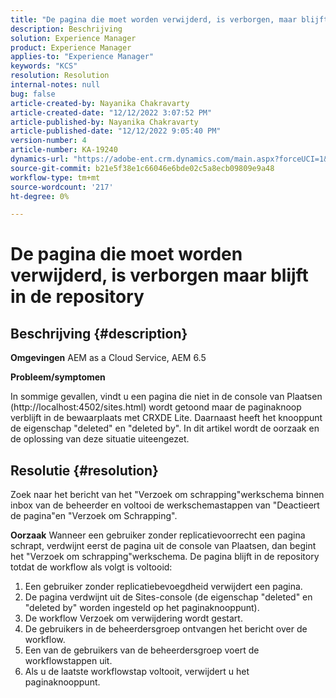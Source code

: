 ```yaml
---
title: "De pagina die moet worden verwijderd, is verborgen, maar blijft in de repository"
description: Beschrijving
solution: Experience Manager
product: Experience Manager
applies-to: "Experience Manager"
keywords: "KCS"
resolution: Resolution
internal-notes: null
bug: false
article-created-by: Nayanika Chakravarty
article-created-date: "12/12/2022 3:07:52 PM"
article-published-by: Nayanika Chakravarty
article-published-date: "12/12/2022 9:05:40 PM"
version-number: 4
article-number: KA-19240
dynamics-url: "https://adobe-ent.crm.dynamics.com/main.aspx?forceUCI=1&pagetype=entityrecord&etn=knowledgearticle&id=d5ff3abc-2e7a-ed11-81ac-6045bd006b25"
source-git-commit: b21e5f38e1c66046e6bde02c5a8ecb09809e9a48
workflow-type: tm+mt
source-wordcount: '217'
ht-degree: 0%

---
```


# De pagina die moet worden verwijderd, is verborgen maar blijft in de repository

## Beschrijving {#description}


<b>Omgevingen</b>
AEM as a Cloud Service, AEM 6.5

<b>Probleem/symptomen</b>

In sommige gevallen, vindt u een pagina die niet in de console van Plaatsen (http://localhost:4502/sites.html) wordt getoond maar de paginaknoop verblijft in de bewaarplaats met CRXDE Lite. Daarnaast heeft het knooppunt de eigenschap &quot;deleted&quot; en &quot;deleted by&quot;. In dit artikel wordt de oorzaak en de oplossing van deze situatie uiteengezet.


## Resolutie {#resolution}


Zoek naar het bericht van het &quot;Verzoek om schrapping&quot;werkschema binnen inbox van de beheerder en voltooi de werkschemastappen van &quot;Deactieert de pagina&quot;en &quot;Verzoek om Schrapping&quot;.

<b>Oorzaak</b>
Wanneer een gebruiker zonder replicatievoorrecht een pagina schrapt, verdwijnt eerst de pagina uit de console van Plaatsen, dan begint het &quot;Verzoek om schrapping&quot;werkschema. De pagina blijft in de repository totdat de workflow als volgt is voltooid:
1. Een gebruiker zonder replicatiebevoegdheid verwijdert een pagina.
2. De pagina verdwijnt uit de Sites-console (de eigenschap &quot;deleted&quot; en &quot;deleted by&quot; worden ingesteld op het paginaknooppunt).
3. De workflow Verzoek om verwijdering wordt gestart.
4. De gebruikers in de beheerdersgroep ontvangen het bericht over de workflow.
5. Een van de gebruikers van de beheerdersgroep voert de workflowstappen uit.
6. Als u de laatste workflowstap voltooit, verwijdert u het paginaknooppunt.
